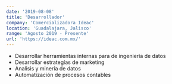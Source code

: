 ```yaml
---
date: '2019-08-08'
title: 'Desarrollador'
company: 'Comercializadora Ideac'
location: 'Guadalajara, Jalisco'
range: 'Agosto 2019 - Presente'
url: 'https://ideac.com.mx/'
---
```


- Desarrollar herramientas internas para de ingeniería de datos
- Desarrollar estrategías de marketing
- Analisis y minería de datos
- Automatización de procesos contables
